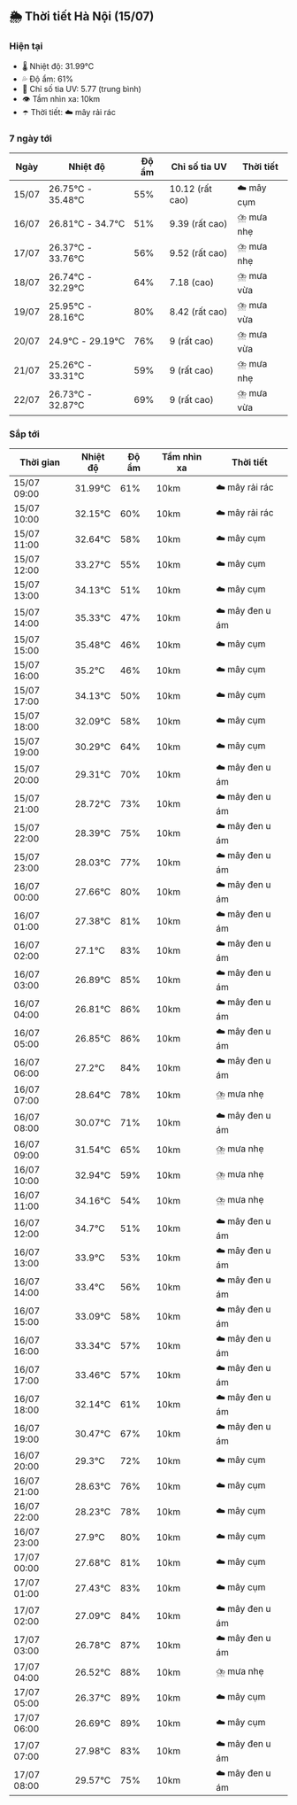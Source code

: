## 🌦️ Thời tiết Hà Nội (15/07)

### Hiện tại

- 🌡️ Nhiệt độ: 31.99℃
- 💦 Độ ẩm: 61%
- 🌟 Chỉ số tia UV: 5.77 (trung bình)
- 👁️ Tầm nhìn xa: 10km
- ☂️ Thời tiết: ☁️ mây rải rác

### 7 ngày tới

| Ngày | Nhiệt độ | Độ ẩm | Chỉ số tia UV | Thời tiết |
| --- | --- | --- | --- | --- |
| 15/07 | 26.75℃ - 35.48℃ | 55% | 10.12 (rất cao) | ☁️ mây cụm |
| 16/07 | 26.81℃ - 34.7℃ | 51% | 9.39 (rất cao) | ⛈️ mưa nhẹ |
| 17/07 | 26.37℃ - 33.76℃ | 56% | 9.52 (rất cao) | ⛈️ mưa nhẹ |
| 18/07 | 26.74℃ - 32.29℃ | 64% | 7.18 (cao) | ⛈️ mưa vừa |
| 19/07 | 25.95℃ - 28.16℃ | 80% | 8.42 (rất cao) | ⛈️ mưa vừa |
| 20/07 | 24.9℃ - 29.19℃ | 76% | 9 (rất cao) | ⛈️ mưa vừa |
| 21/07 | 25.26℃ - 33.31℃ | 59% | 9 (rất cao) | ⛈️ mưa nhẹ |
| 22/07 | 26.73℃ - 32.87℃ | 69% | 9 (rất cao) | ⛈️ mưa vừa |

### Sắp tới

| Thời gian | Nhiệt độ | Độ ẩm | Tầm nhìn xa | Thời tiết |
| --- | --- | --- | --- | --- |
| 15/07 09:00 | 31.99℃ | 61% | 10km | ☁️ mây rải rác |
| 15/07 10:00 | 32.15℃ | 60% | 10km | ☁️ mây rải rác |
| 15/07 11:00 | 32.64℃ | 58% | 10km | ☁️ mây cụm |
| 15/07 12:00 | 33.27℃ | 55% | 10km | ☁️ mây cụm |
| 15/07 13:00 | 34.13℃ | 51% | 10km | ☁️ mây cụm |
| 15/07 14:00 | 35.33℃ | 47% | 10km | ☁️ mây đen u ám |
| 15/07 15:00 | 35.48℃ | 46% | 10km | ☁️ mây cụm |
| 15/07 16:00 | 35.2℃ | 46% | 10km | ☁️ mây cụm |
| 15/07 17:00 | 34.13℃ | 50% | 10km | ☁️ mây cụm |
| 15/07 18:00 | 32.09℃ | 58% | 10km | ☁️ mây cụm |
| 15/07 19:00 | 30.29℃ | 64% | 10km | ☁️ mây cụm |
| 15/07 20:00 | 29.31℃ | 70% | 10km | ☁️ mây đen u ám |
| 15/07 21:00 | 28.72℃ | 73% | 10km | ☁️ mây đen u ám |
| 15/07 22:00 | 28.39℃ | 75% | 10km | ☁️ mây đen u ám |
| 15/07 23:00 | 28.03℃ | 77% | 10km | ☁️ mây đen u ám |
| 16/07 00:00 | 27.66℃ | 80% | 10km | ☁️ mây đen u ám |
| 16/07 01:00 | 27.38℃ | 81% | 10km | ☁️ mây đen u ám |
| 16/07 02:00 | 27.1℃ | 83% | 10km | ☁️ mây đen u ám |
| 16/07 03:00 | 26.89℃ | 85% | 10km | ☁️ mây đen u ám |
| 16/07 04:00 | 26.81℃ | 86% | 10km | ☁️ mây đen u ám |
| 16/07 05:00 | 26.85℃ | 86% | 10km | ☁️ mây đen u ám |
| 16/07 06:00 | 27.2℃ | 84% | 10km | ☁️ mây đen u ám |
| 16/07 07:00 | 28.64℃ | 78% | 10km | ⛈️ mưa nhẹ |
| 16/07 08:00 | 30.07℃ | 71% | 10km | ☁️ mây đen u ám |
| 16/07 09:00 | 31.54℃ | 65% | 10km | ⛈️ mưa nhẹ |
| 16/07 10:00 | 32.94℃ | 59% | 10km | ⛈️ mưa nhẹ |
| 16/07 11:00 | 34.16℃ | 54% | 10km | ⛈️ mưa nhẹ |
| 16/07 12:00 | 34.7℃ | 51% | 10km | ☁️ mây đen u ám |
| 16/07 13:00 | 33.9℃ | 53% | 10km | ☁️ mây đen u ám |
| 16/07 14:00 | 33.4℃ | 56% | 10km | ☁️ mây đen u ám |
| 16/07 15:00 | 33.09℃ | 58% | 10km | ☁️ mây đen u ám |
| 16/07 16:00 | 33.34℃ | 57% | 10km | ☁️ mây đen u ám |
| 16/07 17:00 | 33.46℃ | 57% | 10km | ☁️ mây đen u ám |
| 16/07 18:00 | 32.14℃ | 61% | 10km | ☁️ mây đen u ám |
| 16/07 19:00 | 30.47℃ | 67% | 10km | ☁️ mây đen u ám |
| 16/07 20:00 | 29.3℃ | 72% | 10km | ☁️ mây cụm |
| 16/07 21:00 | 28.63℃ | 76% | 10km | ☁️ mây cụm |
| 16/07 22:00 | 28.23℃ | 78% | 10km | ☁️ mây cụm |
| 16/07 23:00 | 27.9℃ | 80% | 10km | ☁️ mây cụm |
| 17/07 00:00 | 27.68℃ | 81% | 10km | ☁️ mây cụm |
| 17/07 01:00 | 27.43℃ | 83% | 10km | ☁️ mây cụm |
| 17/07 02:00 | 27.09℃ | 84% | 10km | ☁️ mây đen u ám |
| 17/07 03:00 | 26.78℃ | 87% | 10km | ☁️ mây đen u ám |
| 17/07 04:00 | 26.52℃ | 88% | 10km | ⛈️ mưa nhẹ |
| 17/07 05:00 | 26.37℃ | 89% | 10km | ☁️ mây cụm |
| 17/07 06:00 | 26.69℃ | 89% | 10km | ☁️ mây cụm |
| 17/07 07:00 | 27.98℃ | 83% | 10km | ☁️ mây đen u ám |
| 17/07 08:00 | 29.57℃ | 75% | 10km | ☁️ mây đen u ám |
